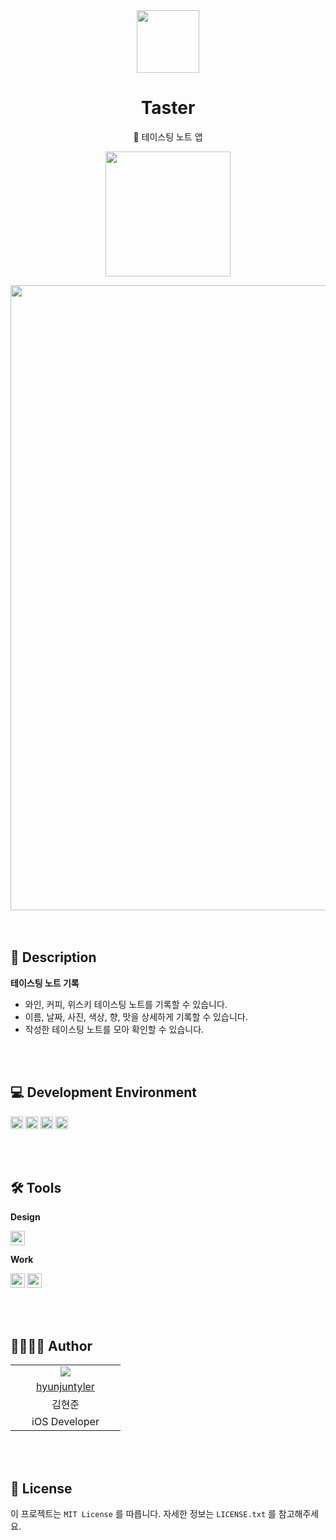 <div align="center">
<img width = "100" src="https://github.com/hyunjuntyler/Taster/assets/120548537/da4c1ae6-f80d-4660-9720-55e953dd35ef">

# Taster
 🍷 테이스팅 노트 앱
</div>

<div align="center">
 
[<img width = "200" src="https://github-production-user-asset-6210df.s3.amazonaws.com/120548537/251533420-0eb9b31b-8203-48b7-8dcd-3725a8c9da49.png">](https://apps.apple.com/kr/app/%ED%85%8C%EC%9D%B4%EC%8A%A4%ED%84%B0/id6474084454)

<img width = "1000" src="https://github.com/hyunjuntyler/Taster/assets/120548537/3a9bbf78-c8f0-4f37-9216-8fca788aa97b">

</div>

<br>

<br>

## 📑 Description
    
**테이스팅 노트 기록**  
- 와인, 커피, 위스키 테이스팅 노트를 기록할 수 있습니다.
- 이름, 날짜, 사진, 색상, 향, 맛을 상세하게 기록할 수 있습니다.
- 작성한 테이스팅 노트를 모아 확인할 수 있습니다.

<br>

<br>

## 💻 Development Environment

<img height="20" src="https://img.shields.io/badge/iOS-17.0+-lightgray">  <img height="20" src="https://img.shields.io/badge/Xcode-15.4-skyblue">  <img height="20" src="https://img.shields.io/badge/Swift-5.10-orange"> <img height="20" src="https://img.shields.io/badge/Platform-iOS-lightgreen"> 

<br>

<br>
  
## 🛠️ Tools
**Design**  
  
<img height="23" src="https://img.shields.io/badge/Figma-F24E1E?style=flat-square&logo=Figma&logoColor=white"/>  

**Work**  

<img height="23" src="https://img.shields.io/badge/GitHub-181717?style=flat-square&logo=GitHub&logoColor=white"/>  <img height="23" src="https://img.shields.io/badge/Notion-FFFFFF?style=flat-square&logo=Notion&logoColor=black"/>

<br>

<br>

## 👩‍💻🧑‍💻 Author

<table>
  <tr align=center>
    <td width="160px"><img src="https://github.com/hyunjuntyler/DayCounter/assets/120548537/2b6b3765-12dc-432a-babe-d0f05c929989"></td>
  </tr>
  <tr align=center>
    <td width="160px"><a href="https://github.com/hyunjuntyler">hyunjuntyler</a></td>
  </tr>
  <tr align=center>
    <td width="160px">김현준</td>
  </tr>
  <tr align=center>
    <td width="160px">iOS Developer</td>
  </tr>
</table>

<br>

<br>

## 📄 License

이 프로젝트는 `MIT License` 를 따릅니다. 자세한 정보는 `LICENSE.txt` 를 참고해주세요.

<br>
